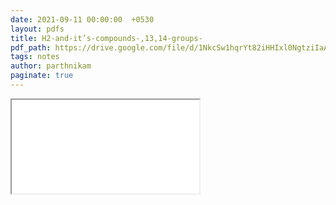 ```yaml
---
date: 2021-09-11 00:00:00  +0530
layout: pdfs
title: H2-and-it’s-compounds-,13,14-groups-
pdf_path: https://drive.google.com/file/d/1NkcSw1hqrYt82iHHIxl0NgtziIaArXAh/preview?usp=sharing
tags: notes
author: parthnikam
paginate: true
---
```


<iframe class="embed-pdf" src="{{ page.pdf_path }}#toolbar=0" seamless="seamless" scrolling="no" style="overflow:hidden"></iframe>
